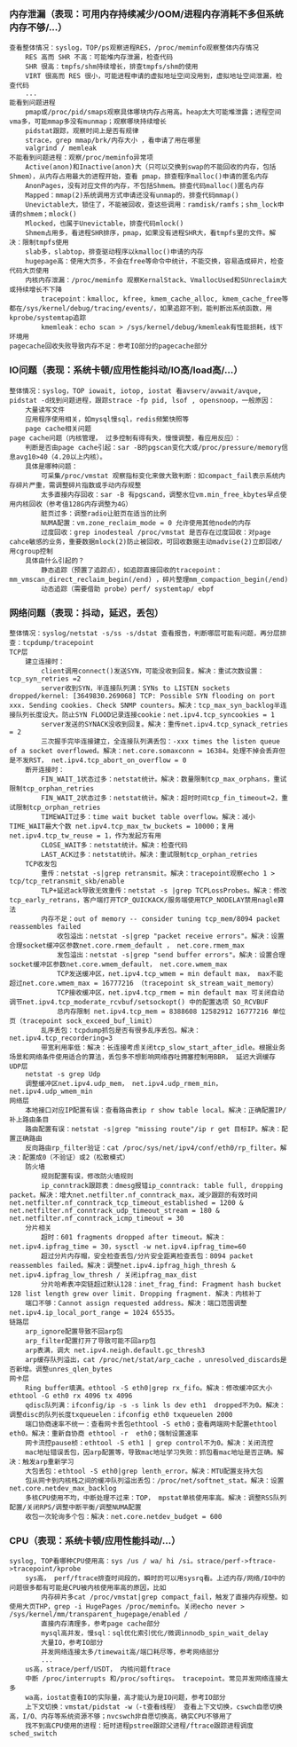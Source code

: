 
### 内存泄漏（表现：可用内存持续减少/OOM/进程内存消耗不多但系统内存不够/...）
    查看整体情况：syslog，TOP/ps观察进程RES，/proc/meminfo观察整体内存情况
        RES 高而 SHR 不高：可能堆内存泄漏，检查代码
        SHR 很高：tmpfs/shm持续增长，排查tmpfs/shm的使用
        VIRT 很高而 RES 很小，可能进程申请的虚拟地址空间没用到，虚拟地址空间泄漏，检查代码
        ...
    能看到问题进程
        pmap或/proc/pid/smaps观察具体哪块内存占用高。heap太大可能堆泄露；进程空间vma多，可能mmap多没有munmap；观察哪块持续增长
        pidstat跟踪，观察时间上是否有规律
        strace，grep mmap/brk/内存大小 ，看申请了用在哪里
        valgrind / memleak
    不能看到问题进程：观察/proc/meminfo异常项
        Active(anon)和Inactive(anon)大（只可以交换到swap的不能回收的内存，包括Shmem），从内存占用最大的进程开始，查看 pmap，排查程序malloc()申请的匿名内存
        AnonPages，没有对应文件的内存，不包括Shmem。排查代码malloc()匿名内存
        Mapped：mmap(2)系统调用方式申请还没有unmap的，排查代码mmap()
        Unevictable大，锁住了，不能被回收，查这些调用：ramdisk/ramfs；shm_lock申请的shmem；mlock()
        Mlocked，也属于Unevictable，排查代码mlock()
        Shmem占用多，看进程SHR排序，pmap，如果没有进程SHR大，看tmpfs里的文件。解决：限制tmpfs使用
        slab多，slabtop，排查驱动程序以kmalloc()申请的内存
        hugepage高：使用大页多，不会在free等命令中统计，不能交换，容易造成碎片，检查代码大页使用
        内核内存泄漏：/proc/meminfo 观察KernalStack、VmallocUsed和SUnreclaim大或持续增长不下降
            tracepoint：kmalloc, kfree, kmem_cache_alloc, kmem_cache_free等都在/sys/kernel/debug/tracing/events/，如果追踪不到，能判断出系统函数，用kprobe/systemtap追踪
            kmemleak：echo scan > /sys/kernel/debug/kmemleak有性能损耗，线下环境用
    pagecache回收失败导致内存不足：参考IO部分的pagecache部分
 
 
 ### IO问题（表现：系统卡顿/应用性能抖动/IO高/load高/...）
    整体情况：syslog，TOP iowait, iotop, iostat 看avserv/avwait/avque, pidstat -d找到问题进程，跟踪strace -fp pid, lsof , opensnoop，一般原因：
        大量读写文件
        应用程序使用相关，如mysql慢sql，redis频繁快照等
        page cache相关问题
    page cache问题（内核管理， 过多控制有得有失，慢慢调整，看应用反应）：
        判断是否由page cache引起：sar -B的pgscan变化大或/proc/pressure/memory信息avg10>40（4.20以上内核）。
        具体是哪种问题：
            可采集/proc/vmstat 观察指标变化来做大致判断：如compact_fail表示系统内存碎片严重，需调整碎片指数或手动内存规整
            太多直接内存回收：sar -B 有pgscand，调整水位vm.min_free_kbytes早点使用内核回收（参考值128G内存调整为4G）
            脏页过多：调整radio让脏页在适当的比例
            NUMA配置：vm.zone_reclaim_mode = 0 允许使用其他node的内存
            过度回收：grep inodesteal /proc/vmstat 是否存在过度回收：对page cahce敏感的业务，重要数据mlock(2)防止被回收，可回收数据主动madvise(2)立即回收/ 用cgroup控制
        具体由什么引起的？
            静态追踪（预置了追踪点），如追踪直接回收的tracepoint： mm_vmscan_direct_reclaim_begin(/end) ，碎片整理mm_compaction_begin(/end)
            动态追踪（需要借助 probe）perf/ systemtap/ ebpf


### 网络问题（表现：抖动，延迟，丢包）
    整体情况：syslog/netstat -s/ss -s/dstat 查看报告，判断哪层可能有问题，再分层排查：tcpdump/tracepoint
    TCP层
        建立连接时：
            client调用connect()发送SYN，可能没收到回复。解决：重试次数设置：tcp_syn_retries =2 
            server收到SYN，半连接队列满：SYNs to LISTEN sockets dropped/kernel: [3649830.269068] TCP: Possible SYN flooding on port xxx. Sending cookies. Check SNMP counters。解决：tcp_max_syn_backlog半连接队列长度设大。防止SYN FLOOD记录连接cookie：net.ipv4.tcp_syncookies = 1
            server发送的SYNACK没收到回复。解决：重传net.ipv4.tcp_synack_retries = 2
            三次握手完毕连接建立，全连接队列满丢包：-xxx times the listen queue of a socket overflowed。解决：net.core.somaxconn = 16384。处理不掉会丢弃但是不发RST， net.ipv4.tcp_abort_on_overflow = 0
        断开连接时：
            FIN_WAIT_1状态过多：netstat统计。解决：数量限制tcp_max_orphans，重试限制tcp_orphan_retries
            FIN_WAIT_2状态过多：netstat统计。解决：超时时间tcp_fin_timeout=2，重试限制tcp_orphan_retries
            TIMEWAIT过多：time wait bucket table overflow。解决：减小TIME_WAIT最大个数 net.ipv4.tcp_max_tw_buckets = 10000；复用net.ipv4.tcp_tw_reuse = 1，作为发起方有用
            CLOSE_WAIT多：netstat统计。解决：检查代码
            LAST_ACK过多：netstat统计。解决：重试限制tcp_orphan_retries
        TCP收发包
            重传：netstat -s|grep retransmit。解决：tracepoint观察echo 1 > tcp/tcp_retransmit_skb/enable
            TLP+延迟ack导致无效重传：netstat -s |grep TCPLossProbes。解决：修改 tcp_early_retrans，客户端打开TCP_QUICKACK/服务端使用TCP_NODELAY禁用nagle算法
            内存不足：out of memory -- consider tuning tcp_mem/8094 packet reassembles failed
                收包溢出：netstat -s|grep "packet receive errors"。解决：设置合理socket缓冲区参数net.core.rmem_default ， net.core.rmem_max
                发包溢出：netstat -s|grep "send buffer errors"。解决：设置合理socket缓冲区参数net.core.wmem_default， net.core.wmem_max
                TCP发送缓冲区，net.ipv4.tcp_wmem = min default max， max不能超过net.core.wmem_max = 16777216 （tracepoint sk_stream_wait_memory）
                TCP接收缓冲区，net.ipv4.tcp_rmem = min default max 可关闭自动调节net.ipv4.tcp_moderate_rcvbuf/setsockopt() 中的配置选项 SO_RCVBUF
                总内存限制 net.ipv4.tcp_mem = 8388608 12582912 16777216 单位页（tracepoint sock_exceed_buf_limit）
            乱序丢包：tcpdump抓包是否有很多乱序丢包。解决：net.ipv4.tcp_recordering=3
            带宽利用率低：解决：长连接考虑关闭tcp_slow_start_after_idle。根据业务场景和网络条件使用适合的算法，丢包多不想影响网络吞吐拥塞控制用BBR， 延迟大调缓存
    UDP层
        netstat -s grep Udp
        调整缓冲区net.ipv4.udp_mem， net.ipv4.udp_rmem_min， net.ipv4.udp_wmem_min
    网络层
        本地接口对应IP配置有误：查看路由表ip r show table local。解决：正确配置IP/补上路由条目
        路由配置有误：netstat -s|grep "missing route"/ip r get 目标IP。解决：配置正确路由
        反向路由rp_filter验证：cat /proc/sys/net/ipv4/conf/eth0/rp_filter。解决：配置成0（不验证）或2（松散模式）
        防火墙
            规则配置有误，修改防火墙规则
            ip_conntrack跟踪表：dmesg报错ip_conntrack: table full, dropping packet。解决：增大net.netfilter.nf_conntrack_max，减少跟踪的有效时间net.netfilter.nf_conntrack_tcp_timeout_established = 1200 & net.netfilter.nf_conntrack_udp_timeout_stream = 180 & net.netfilter.nf_conntrack_icmp_timeout = 30
        分片相关
            超时：601 fragments dropped after timeout。解决：net.ipv4.ipfrag_time = 30，sysctl -w net.ipv4.ipfrag_time=60
            超过分片内存帽，安全检查丢包/分片安全距离检查丢包：8094 packet reassembles failed。解决：调整net.ipv4.ipfrag_high_thresh & net.ipv4.ipfrag_low_thresh / 关闭ipfrag_max_dist
            分片哈希表冲突链超过默认128：inet_frag_find: Fragment hash bucket 128 list length grew over limit. Dropping fragment. 解决：内核补丁
        端口不够：Cannot assign requested address。解决：端口范围调整 net.ipv4.ip_local_port_range = 1024 65535。
    链路层
        arp_ignore配置导致不回arp包
        arp_filter配置打开了导致可能不回arp包
        arp表满，调大 net.ipv4.neigh.default.gc_thresh3
        arp缓存队列溢出，cat /proc/net/stat/arp_cache ，unresolved_discards是否新增。调整unres_qlen_bytes
    网卡层
        Ring buffer填满。ethtool -S eth0|grep rx_fifo。解决：修改缓冲区大小ethtool -G eth0 rx 4096 tx 4096
        qdisc队列满：ifconfig/ip -s -s link ls dev eth1  dropped不为0。解决：调整disc的队列长度txqueuelen：ifconfig eth0 txqueuelen 2000
        端口协商速率不统一：查看网卡丢包ethtool -S eth0；查看两端网卡配置ethtool eth0。解决：重新自协商 ethtool -r  eth0；强制设置速率
        网卡流控pause桢：ethtool -S eth1 | grep control不为0。解决：关闭流控
        mac地址错误丢包，因arp配置等，导致mac地址学习失败：抓包看mac地址是否正确。解决：触发arp重新学习
        大包丢包：ethtool -S eth0|grep lenth_error。解决：MTU配置支持大包
        包从网卡到内核栈之间的缓冲队列溢出丢包：/proc/net/softnet_stat。解决：设置net.core.netdev_max_backlog
        多核CPU使用不均，中断处理不过来：TOP， mpstat单核使用率高。解决：调整RSS队列配置/关闭RPS/调整中断平衡/调整NUMA配置
        收包一次轮询多个包：解决：net.core.netdev_budget = 600


### CPU（表现：系统卡顿/应用性能抖动/...）
    syslog, TOP看哪种CPU使用高：sys /us / wa/ hi /si。strace/perf->ftrace->tracepoint/kprobe
        sys高， perf/ftrace排查时间段的，瞬时的可以用sysrq看。上述内存/网络/IO中的问题很多都有可能是CPU被内核使用率高的原因，比如
            内存碎片多cat /proc/vmstat|grep compact_fail，触发了直接内存规整。如使用大页THP，grep -i HugePages /proc/meminfo。关闭echo never > /sys/kernel/mm/transparent_hugepage/enabled / 
            直接内存清理多，参考page cache部分
            mysql高并发，慢sql：sql优化索引优化/微调innodb_spin_wait_delay
            大量IO，参考IO部分
            并发网络连接太多/timewait高/端口耗尽等，参考网络部分
            ...
        us高，strace/perf/USDT， 内核问题ftrace
        中断 /proc/interrupts 和/proc/softirqs。 tracepoint。常见并发网络连接太多
        wa高，iostat查看IO的实际量，高才能认为是IO问题，参考IO部分
        上下文切换：vmstat/pidstat -w（-t查看线程） 查看上下文切换，cswch自愿切换高，I/O、内存等系统资源不够；nvcswch非自愿切换高，确实CPU不够用了
        找不到高CPU使用的进程：短时进程pstree跟踪父进程/ftrace跟踪进程调度sched_switch
